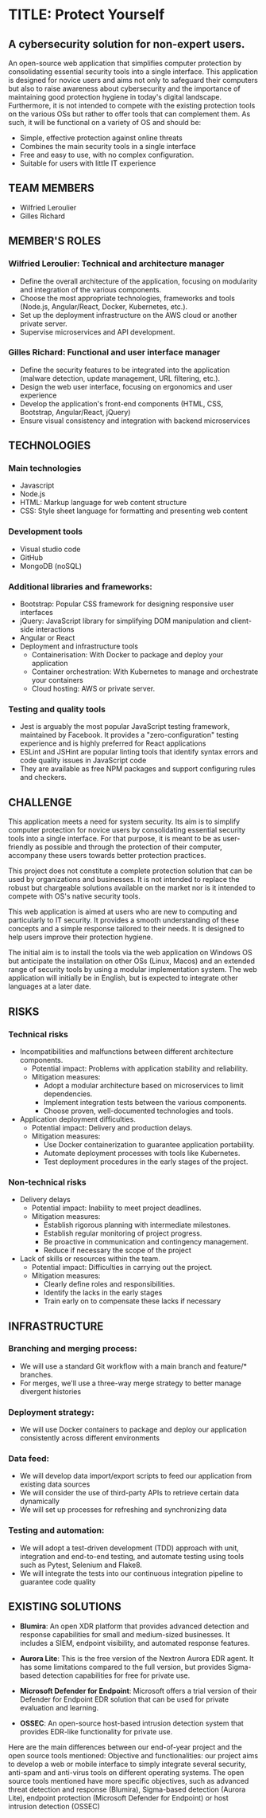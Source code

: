# TITLE: Protect Yourself
## A cybersecurity solution for non-expert users.

An open-source web application that simplifies computer protection by consolidating essential security tools into a single interface. This application is designed for novice users and aims not only to safeguard their computers but also to raise awareness about cybersecurity and the importance of maintaining good protection hygiene in today's digital landscape. Furthermore, it is not intended to compete with the existing protection tools on the various OSs but rather to offer tools that can complement them.
As such, it will be functional on a variety of OS and should be:
- Simple, effective protection against online threats
- Combines the main security tools in a single interface
- Free and easy to use, with no complex configuration.
- Suitable for users with little IT experience

## TEAM MEMBERS
- Wilfried Leroulier
- Gilles Richard

## MEMBER'S ROLES

### Wilfried Leroulier: Technical and architecture manager
- Define the overall architecture of the application, focusing on modularity and integration of the various components.
- Choose the most appropriate technologies, frameworks and tools (Node.js, Angular/React, Docker, Kubernetes, etc.).
- Set up the deployment infrastructure on the AWS cloud or another private server.
- Supervise microservices and API development.

### Gilles Richard: Functional and user interface manager
- Define the security features to be integrated into the application (malware detection, update management, URL filtering, etc.).
- Design the web user interface, focusing on ergonomics and user experience
- Develop the application's front-end components (HTML, CSS, Bootstrap, Angular/React, jQuery)
- Ensure visual consistency and integration with backend microservices

## TECHNOLOGIES

### Main technologies
- Javascript
- Node.js
- HTML: Markup language for web content structure
- CSS: Style sheet language for formatting and presenting web content

### Development tools
- Visual studio code
- GitHub
- MongoDB (noSQL)

### Additional libraries and frameworks:
- Bootstrap: Popular CSS framework for designing responsive user interfaces
- jQuery: JavaScript library for simplifying DOM manipulation and client-side interactions
- Angular or React
- Deployment and infrastructure tools
  - Containerisation: With Docker to package and deploy your application
  - Container orchestration: With Kubernetes to manage and orchestrate your containers
  - Cloud hosting: AWS or private server.

### Testing and quality tools
- Jest is arguably the most popular JavaScript testing framework, maintained by Facebook. It provides a "zero-configuration" testing experience and is highly preferred for React applications
- ESLint and JSHint are popular linting tools that identify syntax errors and code quality issues in JavaScript code
- They are available as free NPM packages and support configuring rules and checkers.

## CHALLENGE

This application meets a need for system security. Its aim is to simplify computer protection for novice users by consolidating essential security tools into a single interface. For that purpose, it is meant to be as user-friendly as possible and through the protection of their computer, accompany these users towards better protection practices.

This project does not constitute a complete protection solution that can be used by organizations and businesses. It is not intended to replace the robust but chargeable solutions available on the market nor is it intended to compete with OS's native security tools.

This web application is aimed at users who are new to computing and particularly to IT security. It provides a smooth understanding of these concepts and a simple response tailored to their needs. It is designed to help users improve their protection hygiene.

The initial aim is to install the tools via the web application on Windows OS but anticipate the installation on other OSs (Linux, Macos) and an extended range of security tools by using a modular implementation system. The web application will initially be in English, but is expected to integrate other languages at a later date.

## RISKS

### Technical risks
- Incompatibilities and malfunctions between different architecture components.
  - Potential impact: Problems with application stability and reliability.
  - Mitigation measures:
    - Adopt a modular architecture based on microservices to limit dependencies.
    - Implement integration tests between the various components.
    - Choose proven, well-documented technologies and tools.
- Application deployment difficulties.
  - Potential impact: Delivery and production delays.
  - Mitigation measures:
    - Use Docker containerization to guarantee application portability.
    - Automate deployment processes with tools like Kubernetes.
    - Test deployment procedures in the early stages of the project.

### Non-technical risks
- Delivery delays
  - Potential impact: Inability to meet project deadlines.
  - Mitigation measures:
    - Establish rigorous planning with intermediate milestones.
    - Establish regular monitoring of project progress.
    - Be proactive in communication and contingency management.
    - Reduce if necessary the scope of the project
- Lack of skills or resources within the team.
  - Potential impact: Difficulties in carrying out the project.
  - Mitigation measures:
    - Clearly define roles and responsibilities.
    - Identify the lacks in the early stages
    - Train early on to compensate these lacks if necessary

## INFRASTRUCTURE

### Branching and merging process:
- We will use a standard Git workflow with a main branch and feature/* branches.
- For merges, we'll use a three-way merge strategy to better manage divergent histories

### Deployment strategy:
- We will use Docker containers to package and deploy our application consistently across different environments

### Data feed:
- We will develop data import/export scripts to feed our application from existing data sources
- We will consider the use of third-party APIs to retrieve certain data dynamically
- We will set up processes for refreshing and synchronizing data

### Testing and automation:
- We will adopt a test-driven development (TDD) approach with unit, integration and end-to-end testing, and automate testing using tools such as Pytest, Selenium and Flake8.
- We will integrate the tests into our continuous integration pipeline to guarantee code quality

## EXISTING SOLUTIONS

- **Blumira**: An open XDR platform that provides advanced detection and response capabilities for small and medium-sized businesses. It includes a SIEM, endpoint visibility, and automated response features.

- **Aurora Lite**: This is the free version of the Nextron Aurora EDR agent. It has some limitations compared to the full version, but provides Sigma-based detection capabilities for free for private use.

- **Microsoft Defender for Endpoint**: Microsoft offers a trial version of their Defender for Endpoint EDR solution that can be used for private evaluation and learning.

- **OSSEC**: An open-source host-based intrusion detection system that provides EDR-like functionality for private use.

Here are the main differences between our end-of-year project and the open source tools mentioned:
Objective and functionalities: our project aims to develop a web or mobile interface to simply integrate several security, anti-spam and anti-virus tools on different operating systems. The open source tools mentioned have more specific objectives, such as advanced threat detection and response (Blumira), Sigma-based detection (Aurora Lite), endpoint protection (Microsoft Defender for Endpoint) or host intrusion detection (OSSEC)


